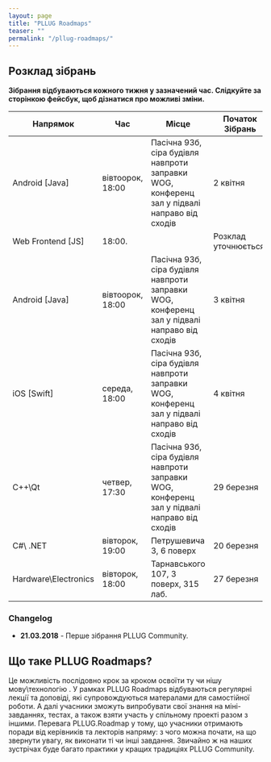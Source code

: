 ```yaml
---
layout: page
title: "PLLUG Roadmaps"
teaser: ""
permalink: "/pllug-roadmaps/"
---
```


## Розклад зібрань

**Зібрання відбуваються кожного тижня у зазначений час. Слідкуйте за сторінкою фейсбук, щоб дізнатися про можливі зміни.**

| Напрямок | Час | Місце | Початок Зібрань | 
| -- | -- | -- | -- |
| Android [Java] | вівтоорок, 18:00 | Пасічна 93б, сіра будівля навпроти заправки WOG, конференц зал у підвалі направо від сходів | 2 квітня |
| Web Frontend [JS] | 18:00. |  | Розклад уточнюється. |
| Android [Java] | вівтоорок, 18:00 | Пасічна 93б, сіра будівля навпроти заправки WOG, конференц зал у підвалі направо від сходів | 3 квітня |
| iOS [Swift] | середа, 18:00 | Пасічна 93б, сіра будівля навпроти заправки WOG, конференц зал у підвалі направо від сходів | 4 квітня |
| C++\Qt | четвер, 17:30 | Пасічна 93б, сіра будівля навпроти заправки WOG, конференц зал у підвалі направо від сходів | 29 березня |
| С#\ .NET | вівторок, 19:00 | Петрушевича 3, 6 поверх | 20 березня |
| Hardware\Electronics | вівторок, 18:00 | Тарнавського 107, 3 поверх, 315 лаб. | 27 березня |

### Changelog
 * **21.03.2018** - Перше зібрання PLLUG Community.
 
## Що таке PLLUG Roadmaps?

Це можливість послідовно крок за кроком освоїти ту чи нішу мову\технологію . У рамках PLLUG Roadmaps відбуваються регулярні лекції та доповіді, які супровождуються матералами для самостійної роботи. А далі учасники зможуть випробувати свої знання на міні-завданнях, тестах, а також взяти участь у спільному проекті разом з іншими. Перевага PLLUG.Roadmap у тому, що учасники отримають поради від керівників та лекторів напряму: з чого можна почати, на що звернути увагу, як виконати ті чи інші завдання. Звичайно ж на наших зустрічах буде багато практики у кращих традиціях PLLUG Community.

